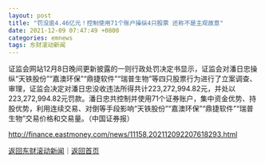 ```yaml
---
layout: post
title: "罚没逾4.46亿元！控制使用71个账户操纵4只股票 还称不是主观故意"
date: 2021-12-09 07:47:49 +0800
categories: emnews
tags: 东财滚动新闻
---
```


证监会网站12月8日晚间更新披露的一则行政处罚决定书显示，证监会对潘日忠操纵“天铁股份”“嘉澳环保”“鼎捷软件”“瑞普生物”等四只股票行为进行了立案调查、审理，证监会决定对潘日忠没收违法所得共计223,272,994.82元，并处以223,272,994.82元罚款。潘日忠共控制并使用71个证券账户，集中资金优势、持股优势，利用连续交易、对倒等手段影响“天铁股份”“嘉澳环保”“鼎捷软件”“瑞普生物”交易价格和交易量。（中国证券报）

<http://finance.eastmoney.com/news/11158,202112092207618293.html>

[返回东财滚动新闻](//finews.withounder.com/emnews/)｜[返回首页](//finews.withounder.com/)